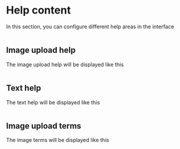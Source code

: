 # Help content

In this section, you can configure different help areas in the interface

<img srcset="/productdesigner/images/help-content.jpg 2x">

## Image upload help

The image upload help will be displayed like this

<img srcset="/productdesigner/images/image-upload-help.jpg 2x">

## Text help

The text help will be displayed like this

<img srcset="/productdesigner/images/text-help.jpg 2x">

## Image upload terms

The image terms will be displayed like this

<img srcset="/productdesigner/images/image-terms.jpg 2x">
